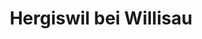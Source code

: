 ---
title: Hergiswil bei Willisau
url: /hergiswil-bei-willisau/
latitude: 47.085
longitude: 7.957
---